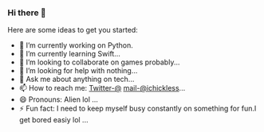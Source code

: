### Hi there 👋

Here are some ideas to get you started:

- 🔭 I’m currently working on Python.
- 🌱 I’m currently learning Swift...
- 👯 I’m looking to collaborate on games probably...
- 🤔 I’m looking for help with nothing...
- 💬 Ask me about anything on tech...
- 📫 How to reach me: [Twitter-@](https://twitter.com/) [mail-@ichickless](http://secmail.pro/)...
- 😄 Pronouns: Alien lol ...
- ⚡ Fun fact: I need to keep myself busy constantly on something for fun.I get bored easiy lol ...
